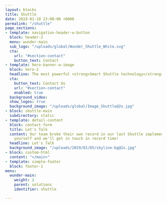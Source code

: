 ```yaml
---
layout: blocks
title: Shuttle
date: 2019-01-10 23:00:00 +0000
permalink: "/shuttle"
page_sections:
- template: navigation-header-w-button
  block: header-2
  menu: wunder-main
  sub_logo: "/uploads/global/Wunder_Shuttle_White.svg"
  cta:
    url: "#section-contact"
    button_text: Contact
- template: hero-banner-w-image
  block: hero-2
  headline: The most powerful <strong>Smart Shuttle technology</strong> in the world
  cta:
    button_text: Contact Us
    url: "#section-contact"
    enabled: true
  background_video: 
  show_logos: true
  background_image: "/uploads/global/Image_Shuttle@2x.jpg"
- block: shuttle-main
  subdirectory: static
- template: detail-content
  block: contact-form
  title: Let's Talk
  content: Our team broke their own record in our last Shuttle implementation. Introduce
    yourself and we'll get in touch in record time!
  headline: Let's Talk
  background_image: "/uploads/2019/02/05/skyline-bg@2x.jpg"
- block: custom-html
  content: "</main>"
- template: simple-footer
  block: footer-1
menu:
  wunder-main:
    weight: 2
    parent: solutions
    identifier: shuttle

---
```

